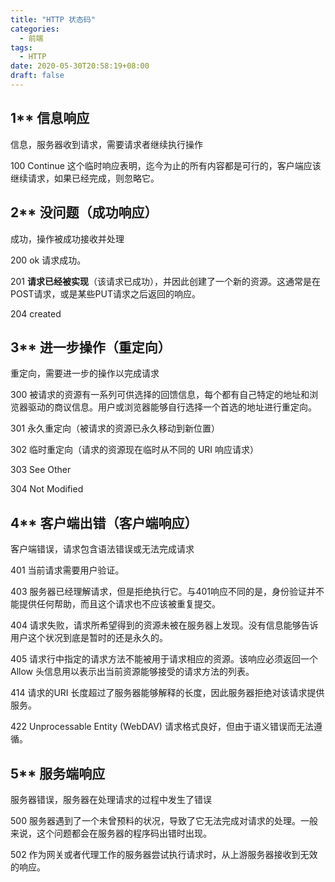```yaml
---
title: "HTTP 状态码"
categories:
  - 前端
tags:
  - HTTP
date: 2020-05-30T20:58:19+08:00
draft: false
---
```


## 1** 信息响应

信息，服务器收到请求，需要请求者继续执行操作

100 Continue 这个临时响应表明，迄今为止的所有内容都是可行的，客户端应该继续请求，如果已经完成，则忽略它。

## 2** 没问题（成功响应）

成功，操作被成功接收并处理

200 ok 请求成功。

201 **请求已经被实现**（该请求已成功），并因此创建了一个新的资源。这通常是在POST请求，或是某些PUT请求之后返回的响应。

204 created

## 3** 进一步操作（重定向）

重定向，需要进一步的操作以完成请求

300 被请求的资源有一系列可供选择的回馈信息，每个都有自己特定的地址和浏览器驱动的商议信息。用户或浏览器能够自行选择一个首选的地址进行重定向。

301 永久重定向（被请求的资源已永久移动到新位置）

302 临时重定向（请求的资源现在临时从不同的 URI 响应请求）

303 See Other

304 Not Modified

## 4** 客户端出错（客户端响应）

客户端错误，请求包含语法错误或无法完成请求

401 当前请求需要用户验证。

403 服务器已经理解请求，但是拒绝执行它。与401响应不同的是，身份验证并不能提供任何帮助，而且这个请求也不应该被重复提交。

404 请求失败，请求所希望得到的资源未被在服务器上发现。没有信息能够告诉用户这个状况到底是暂时的还是永久的。

405 请求行中指定的请求方法不能被用于请求相应的资源。该响应必须返回一个Allow 头信息用以表示出当前资源能够接受的请求方法的列表。

414 请求的URI 长度超过了服务器能够解释的长度，因此服务器拒绝对该请求提供服务。

422 Unprocessable Entity (WebDAV) 请求格式良好，但由于语义错误而无法遵循。

## 5** 服务端响应

服务器错误，服务器在处理请求的过程中发生了错误

500 服务器遇到了一个未曾预料的状况，导致了它无法完成对请求的处理。一般来说，这个问题都会在服务器的程序码出错时出现。

502 作为网关或者代理工作的服务器尝试执行请求时，从上游服务器接收到无效的响应。